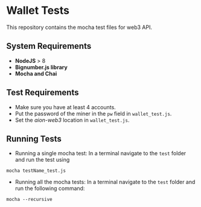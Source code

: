 # Wallet Tests

This repository contains the mocha test files for web3 API.

## System Requirements

* **NodeJS** > 8
* **Bignumber.js library**
* **Mocha and Chai**


## Test Requirements

* Make sure you have at least 4 accounts.
* Put the password of the miner in the ``pw`` field in ``wallet_test.js``.
* Set the _aion-web3_ location in ``wallet_test.js``.

## Running Tests

* Running a single mocha test:
In a terminal navigate to the `test` folder and run the test using
```
mocha testName_test.js
```

* Running all the mocha tests:
In a terminal navigate to the `test` folder and run the following command:

```
mocha --recursive
```
